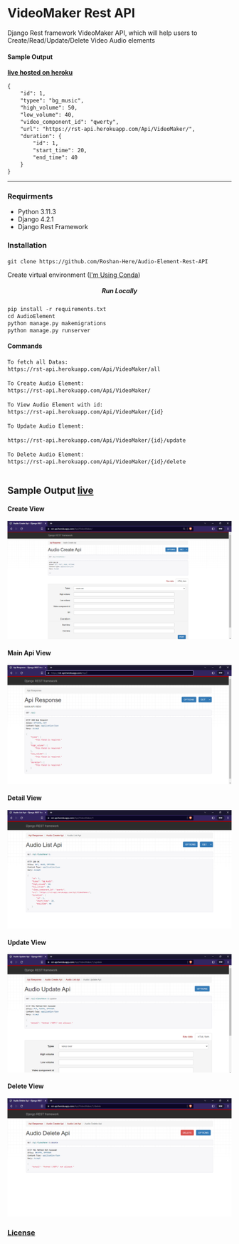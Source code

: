 <div>
<h1>VideoMaker Rest API</h1>
<p>Django Rest framework VideoMaker API, which will help users to Create/Read/Update/Delete Video Audio elements</p>

<h4>Sample Output</h4>
<strong><a href='https://rst-api.herokuapp.com/Api/'>live hosted on heroku</a></strong>

<br>

```console
{
    "id": 1,
    "typee": "bg_music",
    "high_volume": 50,
    "low_volume": 40,
    "video_component_id": "qwerty",
    "url": "https://rst-api.herokuapp.com/Api/VideoMaker/",
    "duration": {
        "id": 1,
        "start_time": 20,
        "end_time": 40
    }
}
```
<hr></hr>

<h3>Requirments</h3>
<ul>
    <li>Python 3.11.3</li>
    <li>Django 4.2.1</li>
    <li>Django Rest Framework</li>
</ul>


<h3>Installation</h3>
<p><code>git clone https://github.com/Roshan-Here/Audio-Element-Rest-API</code></p>
<p>Create virtual environment (<a href="https://docs.conda.io/en/latest/">I'm Using Conda</a>)
</p>

<h5 align='center'>Run Locally</h5>

```console
pip install -r requirements.txt
cd AudioElement
python manage.py makemigrations
python manage.py runserver
```

<h4>Commands</h4>

```console
To fetch all Datas:
https://rst-api.herokuapp.com/Api/VideoMaker/all

To Create Audio Element:
https://rst-api.herokuapp.com/Api/VideoMaker/

To View Audio Element with id:
https://rst-api.herokuapp.com/Api/VideoMaker/{id}

To Update Audio Element:

https://rst-api.herokuapp.com/Api/VideoMaker/{id}/update

To Delete Audio Element:
https://rst-api.herokuapp.com/Api/VideoMaker/{id}/delete


```
</div>

<div>
<h2>Sample Output <a href='https://rst-api.herokuapp.com/Api/VideoMaker/'>live</a></h2
>


<h4>Create View</h4>
<img src="SampleOutput/sample 2.png" alt="" srcset="">


<h4>Main Api View</h4>
<img src="SampleOutput/sample 1.png" alt="" srcset="">

<h4>Detail View</h4>
<img src="SampleOutput/sample 3.png" alt="" srcset="">

<h4>Update View</h4>
<img src="SampleOutput/sample 4.png" alt="" srcset="">

<h4>Delete View</h4>
<img src="SampleOutput/sample 5.png" alt="" srcset="">

</div>

<h3><a href="https://github.com/Roshan-Here/Audio-Element-Rest-API/blob/main/LICENSE">License</a></h3>
